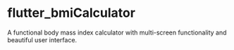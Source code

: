 # flutter_bmiCalculator
A functional body mass index calculator with multi-screen functionality and beautiful user interface.
